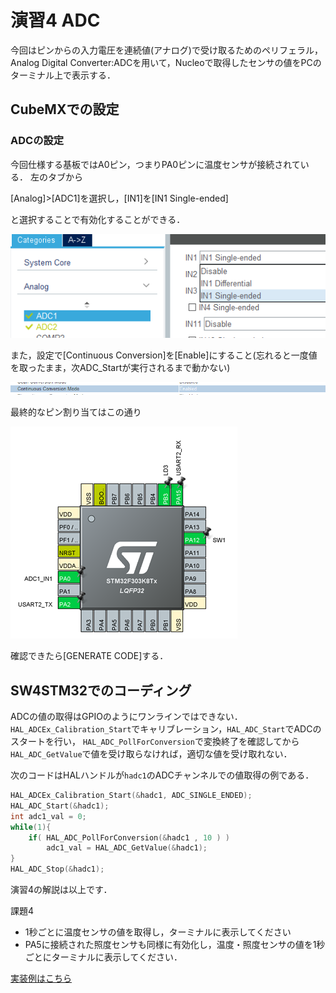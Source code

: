 # 演習4 ADC

今回はピンからの入力電圧を連続値(アナログ)で受け取るためのペリフェラル，Analog Digital Converter:ADCを用いて，Nucleoで取得したセンサの値をPCのターミナル上で表示する．

## CubeMXでの設定

### ADCの設定

今回仕様する基板ではA0ピン，つまりPA0ピンに温度センサが接続されている．
左のタブから

[Analog]>[ADC1]を選択し，[IN1]を[IN1 Single-ended]

と選択することで有効化することができる．

![ADCピン](./img/adc_pin_assign.png)

また，設定で[Continuous Conversion]を[Enable]にすること(忘れると一度値を取ったまま，次ADC_Startが実行されるまで動かない)

![important](./img/important.png)

最終的なピン割り当てはこの通り

![ピン割り当て](./img/pin_assign.png)

確認できたら[GENERATE CODE]する．

## SW4STM32でのコーディング


ADCの値の取得はGPIOのようにワンラインではできない．
```HAL_ADCEx_Calibration_Start```でキャリブレーション，```HAL_ADC_Start```でADCのスタートを行い，
```HAL_ADC_PollForConversion```で変換終了を確認してから```HAL_ADC_GetValue```で値を受け取らなければ，適切な値を受け取れない．

次のコードはHALハンドルが```hadc1```のADCチャンネルでの値取得の例である．

```c
HAL_ADCEx_Calibration_Start(&hadc1, ADC_SINGLE_ENDED);
HAL_ADC_Start(&hadc1);
int adc1_val = 0;
while(1){
    if( HAL_ADC_PollForConversion(&hadc1 , 10 ) )
	    adc1_val = HAL_ADC_GetValue(&hadc1);
}
HAL_ADC_Stop(&hadc1);
```

演習4の解説は以上です．

課題4
- 1秒ごとに温度センサの値を取得し，ターミナルに表示してください
- PA5に接続された照度センサも同様に有効化し，温度・照度センサの値を1秒ごとにターミナルに表示してください．

[実装例はこちら](./main.c)
